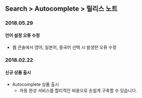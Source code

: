 ## Search > Autocomplete > 릴리스 노트

### 2018.05.29
#### 언어 설정 오류 수정
* 웹 콘솔에서 영어, 일본어, 중국어 선택 시 발생한 오류 수정

### 2018.02.22
#### 신규 상품 출시
* Autocomplete 상품 출시
    * 자동 완성 서비스를 합리적인 비용으로 손쉽게 구축할 수 있습니다.
